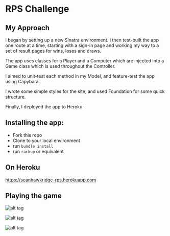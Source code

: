 # RPS Challenge

My Approach
------------

I began by setting up a new Sinatra environment. I then test-built the app one route at a time, starting with a sign-in page and working my way to a set of result pages for wins, loses and draws.

The app uses classes for a Player and a Computer which are injected into a Game class which is used throughout the Controller.

I aimed to unit-test each method in my Model, and feature-test the app using Capybara.

I wrote some simple styles for the site, and used Foundation for some quick structure.

Finally, I deployed the app to Heroku.


Installing the app:
-------------------

* Fork this repo
* Clone to your local environment
* run `bundle install`
* run `rackup` or equivalent


On Heroku
----------

https://seanhawkridge-rps.herokuapp.com


Playing the game
-----------------

![alt tag](https://www.dropbox.com/s/ziwdn8z1h60c7t1/Screen-Shot-2016-02-06-at-18.56.19.jpg?dl=0)

![alt tag](https://www.dropbox.com/s/g11qqetl5cdsyr4/Screen-Shot-2016-02-06-at-18.56.26.jpg?dl=0)

![alt tag](https://www.dropbox.com/s/ew8c509ornq8t3k/Screen-Shot-2016-02-06-at-18.56.30.jpg?dl=0)
